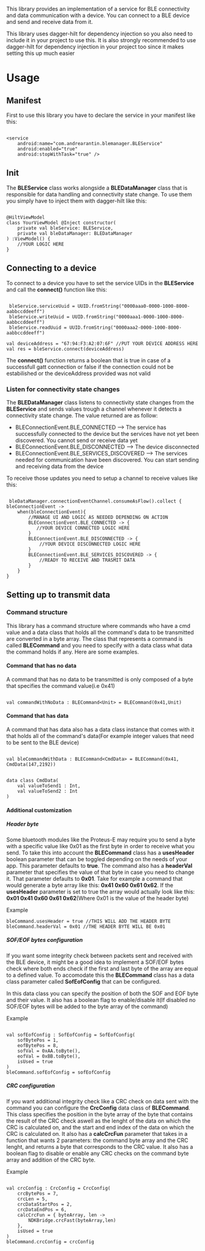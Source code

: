 This library provides an implementation of a service for BLE connectivity and data communication with a device.
You can connect to a BLE device and send and receive data from it.

This library uses dagger-hilt for dependency injection so you also need to include it in your project to use this.
It is also strongly recommended to use dagger-hilt for dependency injection in your project too since it makes
setting this up much easier

# Usage

## Manifest

First to use this library you have to declare the service in your manifest like this:

```

<service
    android:name="com.andrearantin.blemanager.BLEService"
    android:enabled="true"
    android:stopWithTask="true" />

```

## Init

The **BLEService** class works alongside a **BLEDataManager** class that is responsible for data handling and connectivity state change.
To use them you simply have to inject them with dagger-hilt like this:

```

@HiltViewModel
class YourViewModel @Inject constructor(
    private val bleService: BLEService,
    private val bleDataManager: BLEDataManager
) :ViewModel() {
    //YOUR LOGIC HERE
}

```

## Connecting to a device

To connect to a device you have to set the service UIDs in the **BLEService** and call the **connect()** function like this:

```

 bleService.serviceUuid = UUID.fromString("0000aaa0-0000-1000-8000-aabbccddeeff")
 bleService.writeUuid = UUID.fromString("0000aaa1-0000-1000-8000-aabbccddeeff")
 bleService.readUuid = UUID.fromString("0000aaa2-0000-1000-8000-aabbccddeeff")

val deviceAddress = "67:94:F3:A2:07:6F" //PUT YOUR DEVICE ADDRESS HERE
val res = bleService.connect(deviceAddress)

```
The **connect()** function returns a boolean that is true in case of a successfull gatt connection or false if the connection
could not be estabilished or the deviceAddress provided was not valid

### Listen for connectivity state changes

The **BLEDataManager** class listens to connectivity state changes from the **BLEService** and sends values trough a channel whenever it detects a connectivity state change.
The value returned are as follow:

- BLEConnectionEvent.BLE_CONNECTED --> The service has successfully connected to the device but the services have not yet been discovered. You cannot send or receive data yet
- BLEConnectionEvent.BLE_DISCONNECTED --> The device disconnected
- BLEConnectionEvent.BLE_SERVICES_DISCOVERED --> The services needed for communication have been discovered. You can start sending and receiving data from the device

To receive those updates you need to setup a channel to receive values like this: 

```

 bleDataManager.connectionEventChannel.consumeAsFlow().collect { bleConnectionEvent ->
    when(bleConnectionEvent){
        //MANAGE UI AND LOGIC AS NEEDED DEPENDING ON ACTION
        BLEConnectionEvent.BLE_CONNECTED -> {
           //YOUR DEVICE CONNECTED LOGIC HERE
        }
        BLEConnectionEvent.BLE_DISCONNECTED -> {
            //YOUR DEVICE DISCONNECTED LOGIC HERE
        }
        BLEConnectionEvent.BLE_SERVICES_DISCOVERED -> {
            //READY TO RECEIVE AND TRASMIT DATA
        }
    }
}

```

## Setting up to transmit data

### Command structure

This library has a command structure where commands who have a cmd value and a data class that holds all the command's data to be transmitted are converted in
a byte array. The class that represents a command is called **BLECommand** and you need to specify with a data class what data the command holds if any.
Here are some examples.

#### Command that has no data

A command that has no data to be transmitted is only composed of a byte that specifies the command value(i.e 0x41)

```

val commandWithNoData : BLECommand<Unit> = BLECommand(0x41,Unit)

```

#### Command that has data

A command that has data also has a data class instance that comes with it that holds all of the command's data(For example integer values that need to be sent to the BLE device)

```

val bleCommandWithData : BLECommand<CmdData> = BLECommand(0x41, CmdData(147,2192))

```

```

data class CmdData(
    val valueToSend1 : Int,
    val valueToSend2 : Int
)

```

#### Additional customization

##### Header byte

Some bluetooth modules like the Proteus-E may require you to send a byte with a specific value like 0x01 as the first byte in order to receive what you send. 
To take this into account the **BLECommand** class has a **usesHeader** boolean parameter that can be toggled depending on the needs of your app. 
This parameter defaults to **true**. The command also has a **headerVal** parameter that specifies the value of that byte in case you need to change it.
That parameter defaults to **0x01**.
Take for example a command that would generate a byte array like this: **0x41 0x60 0x61 0x62**.
If the **usesHeader** parameter is set to true the array would actually look like this: **0x01 0x41 0x60 0x61 0x62**(Where 0x01 is the value of the header byte)

Example

```
bleCommand.usesHeader = true //THIS WILL ADD THE HEADER BYTE
bleCommand.headerVal = 0x01 //THE HEADER BYTE WILL BE 0x01

```

##### SOF/EOF bytes configuration

If you want some integrity check between packets sent and received with the BLE device, it might be a good idea to implement a SOF/EOF bytes check where both ends check
if the first and last byte of the array are equal to a defined value. To accomodate this the **BLECommand** class has a data class parameter called **SofEofConfig** 
that can be configured.

In this data class you can specify the position of both the SOF and EOF byte and their value. It also has a boolean flag to enable/disable it(If disabled no SOF/EOF bytes will be added to the byte array of the command)

Example

```

val sofEofConfig : SofEofConfig = SofEofConfig(
    sofBytePos = 1,
    eofBytePos = 8, 
    sofVal = 0xAA.toByte(),
    eofVal = 0xBB.toByte(),
    isUsed = true
)
bleCommand.sofEofConfig = sofEofConfig

```

##### CRC configuration

If you want additional integrity check like a CRC check on data sent with the command you can configure the **CrcConfig** data class of **BLECommand**. This class specifies the position in the byte array
of the byte that contains the result of the CRC check aswell as the lenght of the data on which the CRC is calculated on, and the start and end index of the data on which the CRC is calculated on. It also has a **calcCrcFun** parameter that takes in a function that wants 2 parameters: the command byte array and the CRC lenght, and returns a byte that corresponds to the CRC value. It also has a boolean flag to disable or enable any CRC checks on the command byte array and addition of the CRC byte.

Example

```

val crcConfig : CrcConfig = CrcConfig(
    crcBytePos = 7,
    crcLen = 5,
    crcDataStartPos = 2,
    crcDataEndPos = 6,
    calcCrcFun = { byteArray, len ->
        NDKBridge.crcFast(byteArray,len)
    },
    isUsed = true
)
bleCommand.crcConfig = crcConfig

```
